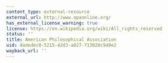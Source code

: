 ```yaml
---
content_type: external-resource
external_url: http://www.apaonline.org/
has_external_license_warning: true
license: https://en.wikipedia.org/wiki/All_rights_reserved
status: ''
title: American Philosophical Association
uid: 4adedec0-5215-42d3-a027-713028c949e2
wayback_url: ''
---
```

